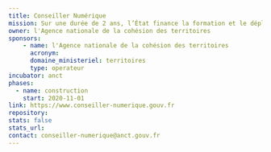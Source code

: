 ```yaml
---
title: Conseiller Numérique
mission: Sur une durée de 2 ans, l’État finance la formation et le déploiement de 4 000 conseillers numériques
owner: l'Agence nationale de la cohésion des territoires
sponsors: 
    - name: l'Agence nationale de la cohésion des territoires
      acronym:
      domaine_ministeriel: territoires
      type: operateur
incubator: anct
phases:
  - name: construction
    start: 2020-11-01
link: https://www.conseiller-numerique.gouv.fr
repository:
stats: false
stats_url:
contact: conseiller-numerique@anct.gouv.fr
---
```

